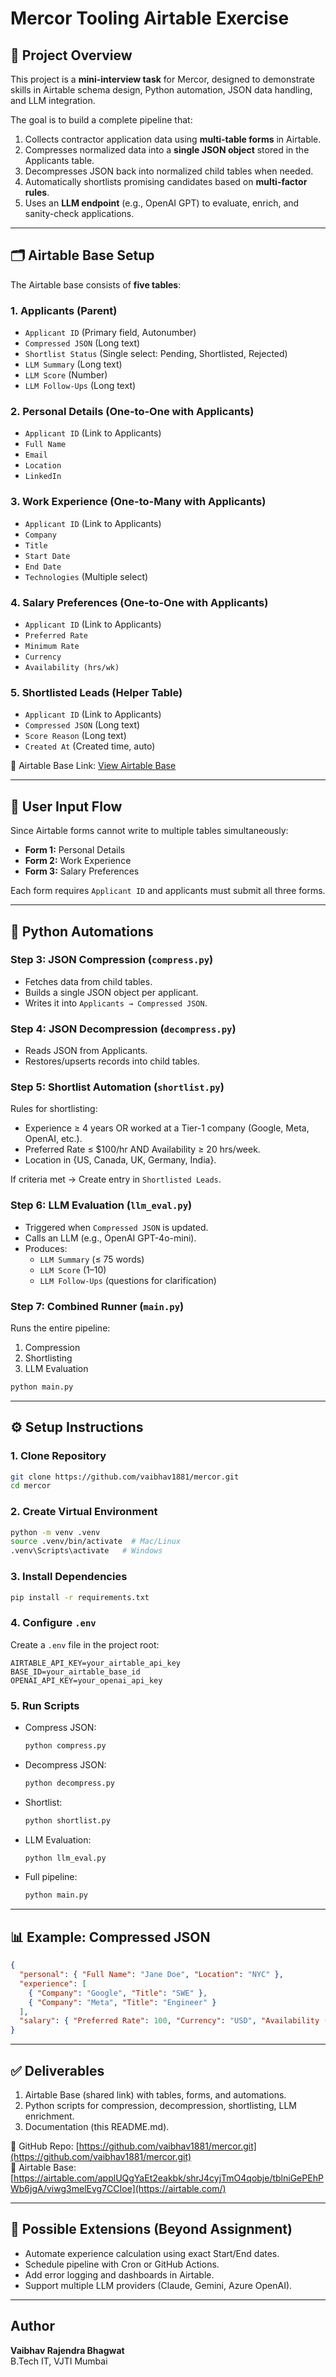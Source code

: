 # Mercor Tooling Airtable Exercise

## 📌 Project Overview
This project is a **mini-interview task** for Mercor, designed to demonstrate skills in Airtable schema design, Python automation, JSON data handling, and LLM integration.

The goal is to build a complete pipeline that:
1. Collects contractor application data using **multi-table forms** in Airtable.
2. Compresses normalized data into a **single JSON object** stored in the Applicants table.
3. Decompresses JSON back into normalized child tables when needed.
4. Automatically shortlists promising candidates based on **multi-factor rules**.
5. Uses an **LLM endpoint** (e.g., OpenAI GPT) to evaluate, enrich, and sanity-check applications.

---

## 🗂️ Airtable Base Setup

The Airtable base consists of **five tables**:

### 1. Applicants (Parent)
- `Applicant ID` (Primary field, Autonumber)
- `Compressed JSON` (Long text)
- `Shortlist Status` (Single select: Pending, Shortlisted, Rejected)
- `LLM Summary` (Long text)
- `LLM Score` (Number)
- `LLM Follow-Ups` (Long text)

### 2. Personal Details (One-to-One with Applicants)
- `Applicant ID` (Link to Applicants)
- `Full Name`
- `Email`
- `Location`
- `LinkedIn`

### 3. Work Experience (One-to-Many with Applicants)
- `Applicant ID` (Link to Applicants)
- `Company`
- `Title`
- `Start Date`
- `End Date`
- `Technologies` (Multiple select)

### 4. Salary Preferences (One-to-One with Applicants)
- `Applicant ID` (Link to Applicants)
- `Preferred Rate`
- `Minimum Rate`
- `Currency`
- `Availability (hrs/wk)`

### 5. Shortlisted Leads (Helper Table)
- `Applicant ID` (Link to Applicants)
- `Compressed JSON` (Long text)
- `Score Reason` (Long text)
- `Created At` (Created time, auto)

🔗 Airtable Base Link: [View Airtable Base](https://airtable.com/applUQgYaEt2eakbk/shrJ4cyjTmO4qobje/tblniGePEhPWb6jgA/viwg3melEvg7CCIoe)  

---

## 📝 User Input Flow

Since Airtable forms cannot write to multiple tables simultaneously:
- **Form 1:** Personal Details  
- **Form 2:** Work Experience  
- **Form 3:** Salary Preferences  

Each form requires `Applicant ID` and applicants must submit all three forms.

---

## 🐍 Python Automations

### Step 3: JSON Compression (`compress.py`)
- Fetches data from child tables.
- Builds a single JSON object per applicant.
- Writes it into `Applicants → Compressed JSON`.

### Step 4: JSON Decompression (`decompress.py`)
- Reads JSON from Applicants.
- Restores/upserts records into child tables.

### Step 5: Shortlist Automation (`shortlist.py`)
Rules for shortlisting:
- Experience ≥ 4 years OR worked at a Tier-1 company (Google, Meta, OpenAI, etc.).
- Preferred Rate ≤ $100/hr AND Availability ≥ 20 hrs/week.
- Location in {US, Canada, UK, Germany, India}.

If criteria met → Create entry in `Shortlisted Leads`.

### Step 6: LLM Evaluation (`llm_eval.py`)
- Triggered when `Compressed JSON` is updated.
- Calls an LLM (e.g., OpenAI GPT-4o-mini).
- Produces:
  - `LLM Summary` (≤ 75 words)
  - `LLM Score` (1–10)
  - `LLM Follow-Ups` (questions for clarification)

### Step 7: Combined Runner (`main.py`)
Runs the entire pipeline:
1. Compression  
2. Shortlisting  
3. LLM Evaluation  

```bash
python main.py
```

---

## ⚙️ Setup Instructions

### 1. Clone Repository
```bash
git clone https://github.com/vaibhav1881/mercor.git
cd mercor
```

### 2. Create Virtual Environment
```bash
python -m venv .venv
source .venv/bin/activate  # Mac/Linux
.venv\Scripts\activate   # Windows
```

### 3. Install Dependencies
```bash
pip install -r requirements.txt
```

### 4. Configure `.env`
Create a `.env` file in the project root:

```env
AIRTABLE_API_KEY=your_airtable_api_key
BASE_ID=your_airtable_base_id
OPENAI_API_KEY=your_openai_api_key
```

### 5. Run Scripts
- Compress JSON:  
  ```bash
  python compress.py
  ```

- Decompress JSON:  
  ```bash
  python decompress.py
  ```

- Shortlist:  
  ```bash
  python shortlist.py
  ```

- LLM Evaluation:  
  ```bash
  python llm_eval.py
  ```

- Full pipeline:  
  ```bash
  python main.py
  ```

---

## 📊 Example: Compressed JSON

```json
{
  "personal": { "Full Name": "Jane Doe", "Location": "NYC" },
  "experience": [
    { "Company": "Google", "Title": "SWE" },
    { "Company": "Meta", "Title": "Engineer" }
  ],
  "salary": { "Preferred Rate": 100, "Currency": "USD", "Availability (hrs/wk)": 25 }
}
```

---

## ✅ Deliverables

1. Airtable Base (shared link) with tables, forms, and automations.  
2. Python scripts for compression, decompression, shortlisting, LLM enrichment.  
3. Documentation (this README.md).  

🔗 GitHub Repo: [https://github.com/vaibhav1881/mercor.git](https://github.com/vaibhav1881/mercor.git)  
🔗 Airtable Base: [https://airtable.com/applUQgYaEt2eakbk/shrJ4cyjTmO4qobje/tblniGePEhPWb6jgA/viwg3melEvg7CCIoe](https://airtable.com/)  

---

## 🚀 Possible Extensions (Beyond Assignment)
- Automate experience calculation using exact Start/End dates.  
- Schedule pipeline with Cron or GitHub Actions.  
- Add error logging and dashboards in Airtable.  
- Support multiple LLM providers (Claude, Gemini, Azure OpenAI).  

---

## Author
**Vaibhav Rajendra Bhagwat**  
B.Tech IT, VJTI Mumbai  
